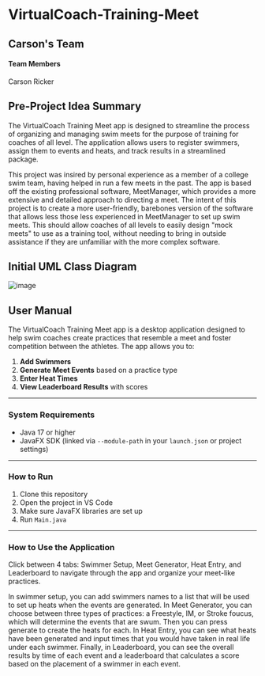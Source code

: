 # VirtualCoach-Training-Meet
## Carson's Team
#### Team Members
Carson Ricker
## Pre-Project Idea Summary
The VirtualCoach Training Meet app is designed to streamline the process of organizing and managing swim meets for the purpose of training for coaches of all level. 
The application allows users to register swimmers, assign them to events and heats, and track results in a streamlined package.

This project was insired by personal experience as a member of a college swim team, having helped in run a few meets in the past. The app is based off the existing professional software, MeetManager, which provides a more extensive and detailed approach to directing a meet. The intent of this project is to create a more user-friendly, barebones version of the software that allows less those less experienced in MeetManager to set up swim meets. This should allow coaches of all levels to easily design "mock meets" to use as a training tool, without needing to bring in outside assistance if they are unfamiliar with the more complex software. 
## Initial UML Class Diagram
![image](https://github.com/user-attachments/assets/fb040abd-3b49-4017-90a5-511ca9eb3758)

## User Manual

The VirtualCoach Training Meet app is a desktop application designed to help swim coaches create practices that resemble a meet and foster competition between the athletes. The app allows you to:

1. **Add Swimmers**
2. **Generate Meet Events** based on a practice type
3. **Enter Heat Times**
4. **View Leaderboard Results** with scores

---

### System Requirements

- Java 17 or higher
- JavaFX SDK (linked via `--module-path` in your `launch.json` or project settings)

---

### How to Run

1. Clone this repository
2. Open the project in VS Code
3. Make sure JavaFX libraries are set up
4. Run `Main.java`

---

### How to Use the Application

Click between 4 tabs: Swimmer Setup, Meet Generator, Heat Entry, and Leaderboard to navigate through the app and organize your meet-like practices.

In swimmer setup, you can add swimmers names to a list that will be used to set up heats when the events are generated.
In Meet Generator, you can choose between three types of practices: a Freestyle, IM, or Stroke foucus, which will determine the events that are swum. Then you can press generate to create the heats for each.
In Heat Entry, you can see what heats have been generated and input times that you would have taken in real life under each swimmer.
Finally, in Leaderboard, you can see the overall results by time of each event and a leaderboard that calculates a score based on the placement of a swimmer in each event.







